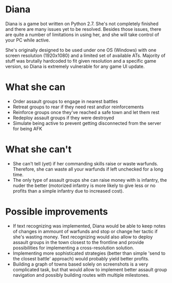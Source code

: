 # Diana
Diana is a game bot written on Python 2.7. She's not completely finished and there are many issues yet to be resolved. Besides those issues, there are quite a number of limitations in using her, and she will take control of your PC while active. 

She's originally designed to be used under one OS (Windows) with one screen resolution (1920x1080) and a limited set of available ATs. Majority of stuff was brutally hardcoded to fit given resolution and a specific game version, so Diana is extremely vulnerable for any game UI update.

# What she can
- Order assault groups to engage in nearest battles
- Retreat groups to rear if they need rest and\or reinforcements
- Reinforce groups once they've reached a safe town and let them rest 
- Redeploy assault groups if they were destroyed
- Simulate being active to prevent getting disconnected from the server for being AFK

# What she can't
- She can't tell (yet) if her commanding skills raise or waste warfunds. Therefore, she can waste all your warfunds if left unchecked for a long time.
- The only type of assault groups she can raise money with is infantry, the nuder the better (motorized infantry is more likely to give less or no profits than a simple infantry due to increased cost).

# Possible improvements
- If text recognizing was implemented, Diana would be able to keep notes of changes in ammount of warfunds and stop or change her tactic if she's wasting money. Text recognizing would also allow to deploy assault groups in the town closest to the frontline and provide possibilities for implementing a cross-resolution solution.
- Implementing more sophisticated strategies (better than simple 'send to the closest battle' approach) would probably yield better profits.
- Building a graph of towns based solely on screenshots is a very complicated task, but that would allow to implement better assault group navigation and possibly building routes with multiple milestones.

